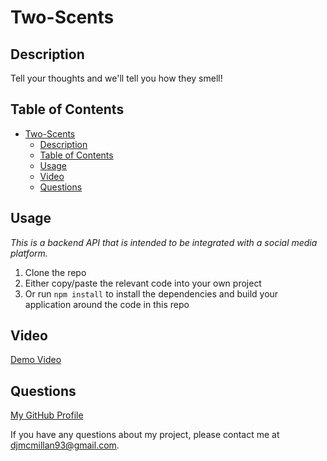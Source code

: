 # Two-Scents

## Description

Tell your thoughts and we'll tell you how they smell!

## Table of Contents

- [Two-Scents](#two-scents)
  - [Description](#description)
  - [Table of Contents](#table-of-contents)
  - [Usage](#usage)
  - [Video](#video)
  - [Questions](#questions)
  
## Usage

  _*This is a backend API that is intended to be integrated with a social media platform.*_

  1. Clone the repo
  2. Either copy/paste the relevant code into your own project 
  3. Or run `npm install` to install the dependencies and build your application around the code in this repo

## Video
  

  [Demo Video](https://www.loom.com/share/7b8d8a5763654675b1dced525c724e78)

## Questions

[My GitHub Profile](https://github.com/Deejerz88)

If you have any questions about my project, please contact me at [djmcmillan93@gmail.com](mailto:djmcmillan93@gmail.com).
